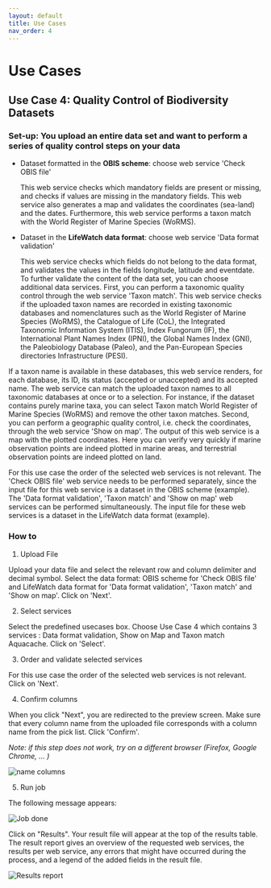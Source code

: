 ```yaml
---
layout: default
title: Use Cases
nav_order: 4
---
```


# Use Cases

## Use Case 4: Quality Control of Biodiversity Datasets 

### Set-up: You upload an entire data set and want to perform a series of quality control steps on your data

- Dataset formatted in the **OBIS scheme**: choose web service 'Check OBIS file'

  This web service checks which mandatory fields are present or missing, and checks if values are missing in the mandatory fields. This web service also generates a map and validates the coordinates (sea-land) and the dates. Furthermore, this web service performs a taxon match with the World Register of Marine Species (WoRMS).

- Dataset in the **LifeWatch data format**: choose web service 'Data format validation'

  This web service checks which fields do not belong to the data format, and validates the values in the fields longitude, latitude and eventdate. To further validate the content of the data set, you can choose additional data services. First, you can perform a taxonomic quality control through the web service 'Taxon match'. This web service checks if the uploaded taxon names are recorded in existing taxonomic databases and nomenclatures such as the World Register of Marine Species (WoRMS), the Catalogue of Life (CoL), the Integrated Taxonomic Information System (ITIS), Index Fungorum (IF), the International Plant Names Index (IPNI), the Global Names Index (GNI), the Paleobiology Database (Paleo), and the Pan-European Species directories Infrastructure (PESI).
  
If a taxon name is available in these databases, this web service renders, for each database, its ID, its status (accepted or unaccepted) and its accepted name. The web service can match the uploaded taxon names to all taxonomic databases at once or to a selection. For instance, if the dataset contains purely marine taxa, you can select Taxon match World Register of Marine Species (WoRMS) and remove the other taxon matches. Second, you can perform a geographic quality control, i.e. check the coordinates, through the web service 'Show on map'. The output of this web service is a map with the plotted coordinates. Here you can verify very quickly if marine observation points are indeed plotted in marine areas, and terrestrial observation points are indeed plotted on land.

For this use case the order of the selected web services is not relevant. The 'Check OBIS file' web service needs to be performed separately, since the input file for this web service is a dataset in the OBIS scheme (example). The 'Data format validation', 'Taxon match' and 'Show on map' web services can be performed simultaneously. The input file for these web services is a dataset in the LifeWatch data format (example).

### How to

1. Upload File

Upload your data file and select the relevant row and column delimiter and decimal symbol. Select the data format: OBIS scheme for 'Check OBIS file' and LifeWatch data format for 'Data format validation', 'Taxon match' and 'Show on map'. Click on 'Next'. 

2. Select services

Select the predefined usecases box. Choose Use Case 4 which contains 3 services : Data format validation, Show on Map and Taxon match Aquacache. Click on 'Select'.

3. Order and validate selected services

For this use case the order of the selected web services is not relevant. Click on 'Next'.

4. Confirm columns

When you click "Next", you are redirected to the preview screen. Make sure that every column name from the uploaded file corresponds with a column name from the pick list. Click 'Confirm'.

*Note: if this step does not work, try on a different browser (Firefox, Google Chrome, ... )*

![name columns](https://github.com/lifewatch/elab-documentation/assets/144227108/ebbbaa69-44e2-4f49-816b-bac95f638807)

5. Run job

The following message appears:

![Job done](https://github.com/lifewatch/elab-documentation/assets/144227108/52bb3351-143b-4813-aba2-02d4d3464371)

Click on "Results". Your result file will appear at the top of the results table. The result report gives an overview of the requested web services, the results per web service, any errors that might have occurred during the process, and a legend of the added fields in the result file.

![Results report](https://github.com/lifewatch/elab-documentation/assets/144227108/ba1f48dc-1151-44e3-92e5-3d544764f443)

